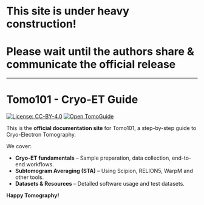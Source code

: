 ﻿# **This site is under heavy construction!**
# **Please wait until the authors share & communicate the official release**

---

# Tomo101 - Cryo-ET Guide

[![License: CC-BY-4.0](https://img.shields.io/badge/License-CC%20BY--4.0-lightgrey.svg?style=flat)](https://creativecommons.org/licenses/by/4.0/)
[![Open TomoGuide](https://img.shields.io/badge/Open%20TomoGuide-Here-violet?style=flat)](https://tomoguide.github.io/)


This is the **official documentation site** for Tomo101, a step-by-step guide to Cryo-Electron Tomography.

We cover:
- **Cryo-ET fundamentals** – Sample preparation, data collection, end-to-end workflows.
- **Subtomogram Averaging (STA)** – Using Scipion, RELION5, WarpM and other tools.
- **Datasets & Resources** – Detailed software usage and test datasets.

**Happy Tomography!**  
